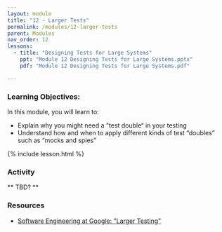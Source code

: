 ```yaml
---
layout: module
title: "12 - Larger Tests"
permalink: /modules/12-larger-tests
parent: Modules
nav_order: 12
lessons: 
  - title: "Designing Tests for Large Systems"
    ppt: "Module 12 Designing Tests for Large Systems.pptx"
    pdf: "Module 12 Designing Tests for Large Systems.pdf"

---
```

### Learning Objectives:
In this module, you will learn to:
* Explain why you might need a "test double“ in your testing
* Understand how and when to apply different kinds of test “doubles” such as “mocks and spies”

{% include lesson.html %}

### Activity
** TBD? **


### Resources
* [Software Engineering at Google: "Larger Testing"](https://learning.oreilly.com/library/view/software-engineering-at/9781492082781/ch14.html)